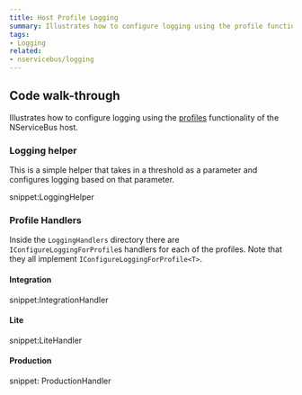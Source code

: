 ```yaml
---
title: Host Profile Logging
summary: Illustrates how to configure logging using the profile functionality of the NServiceBus host.
tags:
- Logging
related:
- nservicebus/logging
---
```



## Code walk-through

Illustrates how to configure logging using the [profiles](/nservicebus/hosting/nservicebus-host/profiles.md) functionality of the NServiceBus host.


### Logging helper

This is a simple helper that takes in a threshold as a parameter and configures logging based on that parameter.

snippet:LoggingHelper
 

### Profile Handlers

Inside the `LoggingHandlers` directory there are `IConfigureLoggingForProfile`s handlers for each of the profiles. Note that they all implement `IConfigureLoggingForProfile<T>`.


#### Integration

snippet:IntegrationHandler


#### Lite

snippet:LiteHandler


#### Production

snippet: ProductionHandler